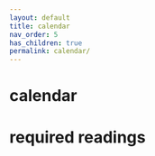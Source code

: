 ```yaml
---
layout: default
title: calendar
nav_order: 5
has_children: true
permalink: calendar/
---
```


# calendar

# required readings

